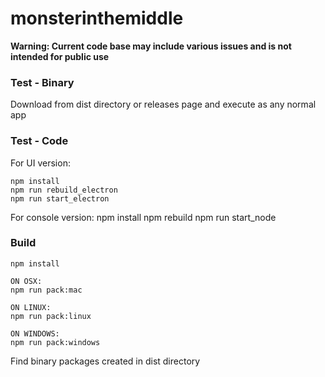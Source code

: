 # monsterinthemiddle

**Warning: Current code base may include various issues and is not intended for public use**

### Test - Binary
Download from dist directory or releases page and execute as any normal app

### Test - Code

For UI version:

    npm install
    npm run rebuild_electron
    npm run start_electron

For console version:
    npm install
    npm rebuild
    npm run start_node

### Build

    npm install

    ON OSX:
    npm run pack:mac

    ON LINUX:
    npm run pack:linux

    ON WINDOWS:
    npm run pack:windows

Find binary packages created in dist directory
